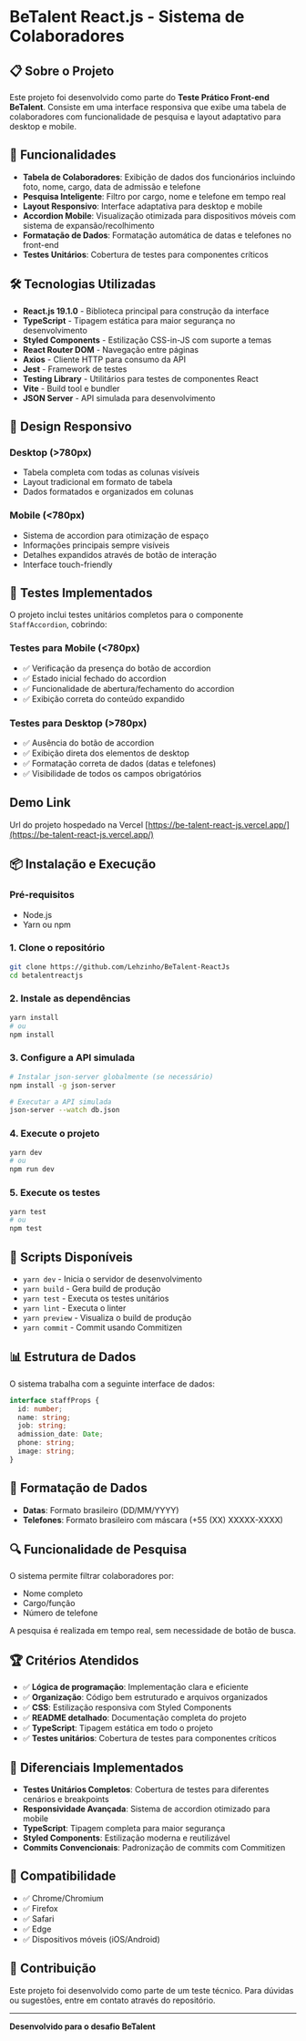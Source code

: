 # BeTalent React.js - Sistema de Colaboradores

## 📋 Sobre o Projeto

Este projeto foi desenvolvido como parte do **Teste Prático Front-end BeTalent**. Consiste em uma interface responsiva que exibe uma tabela de colaboradores com funcionalidade de pesquisa e layout adaptativo para desktop e mobile.

## 🚀 Funcionalidades

- **Tabela de Colaboradores**: Exibição de dados dos funcionários incluindo foto, nome, cargo, data de admissão e telefone
- **Pesquisa Inteligente**: Filtro por cargo, nome e telefone em tempo real
- **Layout Responsivo**: Interface adaptativa para desktop e mobile
- **Accordion Mobile**: Visualização otimizada para dispositivos móveis com sistema de expansão/recolhimento
- **Formatação de Dados**: Formatação automática de datas e telefones no front-end
- **Testes Unitários**: Cobertura de testes para componentes críticos

## 🛠️ Tecnologias Utilizadas

- **React.js 19.1.0** - Biblioteca principal para construção da interface
- **TypeScript** - Tipagem estática para maior segurança no desenvolvimento
- **Styled Components** - Estilização CSS-in-JS com suporte a temas
- **React Router DOM** - Navegação entre páginas
- **Axios** - Cliente HTTP para consumo da API
- **Jest** - Framework de testes
- **Testing Library** - Utilitários para testes de componentes React
- **Vite** - Build tool e bundler
- **JSON Server** - API simulada para desenvolvimento

## 📱 Design Responsivo

### Desktop (>780px)

- Tabela completa com todas as colunas visíveis
- Layout tradicional em formato de tabela
- Dados formatados e organizados em colunas

### Mobile (<780px)

- Sistema de accordion para otimização de espaço
- Informações principais sempre visíveis
- Detalhes expandidos através de botão de interação
- Interface touch-friendly

## 🧪 Testes Implementados

O projeto inclui testes unitários completos para o componente `StaffAccordion`, cobrindo:

### Testes para Mobile (<780px)

- ✅ Verificação da presença do botão de accordion
- ✅ Estado inicial fechado do accordion
- ✅ Funcionalidade de abertura/fechamento do accordion
- ✅ Exibição correta do conteúdo expandido

### Testes para Desktop (>780px)

- ✅ Ausência do botão de accordion
- ✅ Exibição direta dos elementos de desktop
- ✅ Formatação correta de dados (datas e telefones)
- ✅ Visibilidade de todos os campos obrigatórios

## Demo Link

Url do projeto hospedado na Vercel
[https://be-talent-react-js.vercel.app/](https://be-talent-react-js.vercel.app/)

## 📦 Instalação e Execução

### Pré-requisitos

- Node.js
- Yarn ou npm

### 1. Clone o repositório

```bash
git clone https://github.com/Lehzinho/BeTalent-ReactJs
cd betalentreactjs
```

### 2. Instale as dependências

```bash
yarn install
# ou
npm install
```

### 3. Configure a API simulada

```bash
# Instalar json-server globalmente (se necessário)
npm install -g json-server

# Executar a API simulada
json-server --watch db.json
```

### 4. Execute o projeto

```bash
yarn dev
# ou
npm run dev
```

### 5. Execute os testes

```bash
yarn test
# ou
npm test
```

## 🔧 Scripts Disponíveis

- `yarn dev` - Inicia o servidor de desenvolvimento
- `yarn build` - Gera build de produção
- `yarn test` - Executa os testes unitários
- `yarn lint` - Executa o linter
- `yarn preview` - Visualiza o build de produção
- `yarn commit` - Commit usando Commitizen

## 📊 Estrutura de Dados

O sistema trabalha com a seguinte interface de dados:

```typescript
interface staffProps {
  id: number;
  name: string;
  job: string;
  admission_date: Date;
  phone: string;
  image: string;
}
```

## 🎨 Formatação de Dados

- **Datas**: Formato brasileiro (DD/MM/YYYY)
- **Telefones**: Formato brasileiro com máscara (+55 (XX) XXXXX-XXXX)

## 🔍 Funcionalidade de Pesquisa

O sistema permite filtrar colaboradores por:

- Nome completo
- Cargo/função
- Número de telefone

A pesquisa é realizada em tempo real, sem necessidade de botão de busca.

## 🏆 Critérios Atendidos

- ✅ **Lógica de programação**: Implementação clara e eficiente
- ✅ **Organização**: Código bem estruturado e arquivos organizados
- ✅ **CSS**: Estilização responsiva com Styled Components
- ✅ **README detalhado**: Documentação completa do projeto
- ✅ **TypeScript**: Tipagem estática em todo o projeto
- ✅ **Testes unitários**: Cobertura de testes para componentes críticos

## 🌟 Diferenciais Implementados

- **Testes Unitários Completos**: Cobertura de testes para diferentes cenários e breakpoints
- **Responsividade Avançada**: Sistema de accordion otimizado para mobile
- **TypeScript**: Tipagem completa para maior segurança
- **Styled Components**: Estilização moderna e reutilizável
- **Commits Convencionais**: Padronização de commits com Commitizen

## 📱 Compatibilidade

- ✅ Chrome/Chromium
- ✅ Firefox
- ✅ Safari
- ✅ Edge
- ✅ Dispositivos móveis (iOS/Android)

## 🤝 Contribuição

Este projeto foi desenvolvido como parte de um teste técnico. Para dúvidas ou sugestões, entre em contato através do repositório.

---

**Desenvolvido para o desafio BeTalent**
